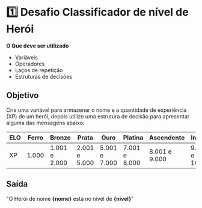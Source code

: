 
# 1️⃣ Desafio Classificador de nível de Herói
**O Que deve ser utilizado**

 - Variáveis
 - Operadores
 - Laços de repetição
 - Estruturas de decisões

## Objetivo
Crie uma variável para armazenar o nome e a quantidade de experiência (XP) de um herói, depois utilize uma estrutura de decisão para apresentar alguma das mensagens abaixo:

|ELO|Ferro|Bronze       |Prata        | Ouro        | Platina     |Ascendente   | Imortal      |Radiante|
|---|-----|-------------|-------------|-------------|-------------|-------------|--------------|--------|
|XP |1.000|1.001 e 2.000|2.001 e 5.000|5.001 e 7.000|7.001 e 8.000|8.001 e 9.000|9.001 e 10.000|10.001  | 


## Saída
"O Herói de nome **{nome}** está no nível de **{nivel}**"

 
